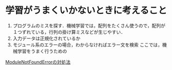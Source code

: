 # 学習がうまくいかないときに考えること
1. プログラムのミスを探す．機械学習では，配列をたくさん使うので，配列が１つずれている，行列の掛け算ミスなどが生じやすい．
2. 入力データは正規化されているか
3. モジュール系のエラーの場合，わからなければエラー文を検索
ここでは，機械学習をうまく行うための

[ModuleNotFoundErrorの対処法](https://qiita.com/MasatoKawai/items/e976729298c7d1a410e6)
